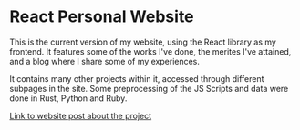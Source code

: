 # React Personal Website

This is the current version of my website, using the React library as my frontend. It features some of the works I've done, the merites I've attained, and a blog where I share some of my experiences.

It contains many other projects within it, accessed through different subpages in the site. Some preprocessing of the JS Scripts and data were done in Rust, Python and Ruby.

[Link to website post about the project](https://www.izzhafeez.com/works/projects/website-react)
